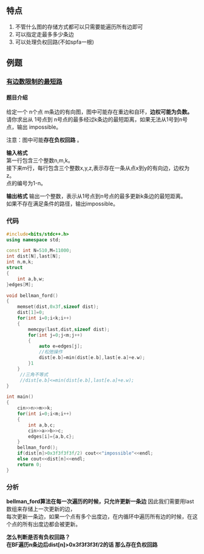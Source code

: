 
## 特点

1. 不管什么图的存储方式都可以只需要能遍历所有边即可
2. 可以指定走最多多少条边
3. 可以处理负权回路(不如spfa一根)

## 例题

### [有边数限制的最短路](https://www.acwing.com/problem/content/855/)

#### 题目介绍

给定一个 n个点 m条边的有向图，图中可能存在重边和自环，**边权可能为负数。**
请你求出从 1号点到 n号点的最多经过k条边的最短距离，如果无法从1号到n号点，输出 impossible。

注意：图中可能**存在负权回路** 。

**输入格式**   
第一行包含三个整数n,m,k。  
接下来m行，每行包含三个整数x,y,z,表示存在一条从点x到y的有向边，边权为z。  
点的编号为1-n。

**输出格式**
输出一个整数，表示从1号点到n号点的最多更新k条边的最短距离。  
如果不存在满足条件的路径，输出impossible。


### 代码

```C++
#include<bits/stdc++.h>
using namespace std;

const int N=510,M=11000;
int dist[N],last[N];
int n,m,k;
struct 
{
    int a,b,w;
}edges[M];

void bellman_ford()
{
    memset(dist,0x3f,sizeof dist);
    dist[1]=0;
    for(int i=0;i<k;i++)
    {
        memcpy(last,dist,sizeof dist);
        for(int j=0;j<m;j++)
        {
            auto e=edges[j];
            //松弛操作
            dist[e.b]=min(dist[e.b],last[e.a]+e.w);
        }1
    }
     //三角不等式
     //dist[e.b]<=min(dist[e.b],last[e.a]+e.w);
}

int main()
{
    cin>>n>>m>>k;
    for(int i=0;i<m;i++)
    {
        int a,b,c;
        cin>>a>>b>>c;
        edges[i]={a,b,c};
    }
    bellman_ford();
    if(dist[n]>0x3f3f3f3f/2) cout<<"impossible"<<endl;
    else cout<<dist[n]<<endl;
    return 0;
}


```

### 分析

**bellman_ford算法在每一次遍历的时候，只允许更新一条边**
因此我们需要用last数组来存储上一次更新的边，  
每次更新一条边，如果一个点有多个出度边，在内循环中遍历所有边的时候，在这个点的所有出度边都会被更新。

**怎么判断是否有负权回路？**  
**在BF遍历n条边后dist[n]>0x3f3f3f3f/2的话 那么存在负权回路**
